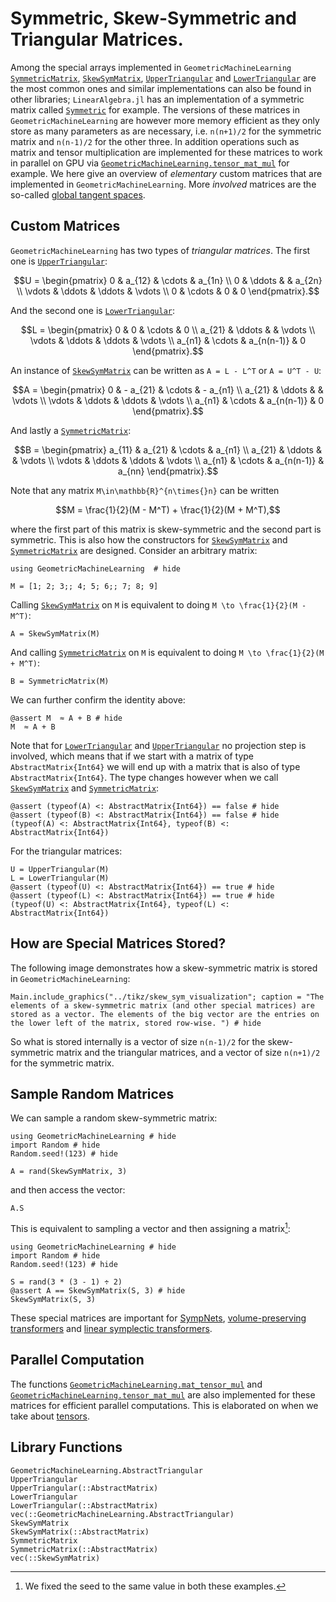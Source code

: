# Symmetric, Skew-Symmetric and Triangular Matrices.

Among the special arrays implemented in `GeometricMachineLearning` [`SymmetricMatrix`](@ref), [`SkewSymMatrix`](@ref), [`UpperTriangular`](@ref) and [`LowerTriangular`](@ref) are the most common ones and similar implementations can also be found in other libraries; `LinearAlgebra.jl` has an implementation of a symmetric matrix called [`Symmetric`](https://docs.julialang.org/en/v1/stdlib/LinearAlgebra/#LinearAlgebra.Symmetric) for example. The versions of these matrices in `GeometricMachineLearning` are however more memory efficient as they only store as many parameters as are necessary, i.e. ``n(n+1)/2`` for the symmetric matrix and ``n(n-1)/2`` for the other three. In addition operations such as matrix and tensor multiplication are implemented for these matrices to work in parallel on GPU via [`GeometricMachineLearning.tensor_mat_mul`](@ref) for example. We here give an overview of *elementary* custom matrices that are implemented in `GeometricMachineLearning`. More *involved* matrices are the so-called [global tangent spaces](@ref "Global Tangent Spaces").

## Custom Matrices

`GeometricMachineLearning` has two types of *triangular matrices*. The first one is [`UpperTriangular`](@ref):

```math 
U = \begin{pmatrix}
     0 & a_{12} & \cdots & a_{1n}      \\
     0 & \ddots &        & a_{2n} \\
     \vdots & \ddots & \ddots & \vdots \\
     0 & \cdots & 0      & 0 
\end{pmatrix}.
```

And the second one is [`LowerTriangular`](@ref):

```math 
L = \begin{pmatrix}
     0 & 0 & \cdots & 0      \\
     a_{21} & \ddots &        & \vdots \\
     \vdots & \ddots & \ddots & \vdots \\
     a_{n1} & \cdots & a_{n(n-1)}      & 0 
\end{pmatrix}.
```

An instance of [`SkewSymMatrix`](@ref) can be written as ``A = L - L^T`` or ``A = U^T - U``:

```math 
A = \begin{pmatrix}
     0 & - a_{21} & \cdots & - a_{n1}     \\
     a_{21} & \ddots &        & \vdots \\
     \vdots & \ddots & \ddots & \vdots \\
     a_{n1} & \cdots & a_{n(n-1)}      & 0 
\end{pmatrix}.
```

And lastly a [`SymmetricMatrix`](@ref):

```math 
B = \begin{pmatrix}
     a_{11} & a_{21} & \cdots & a_{n1}      \\
     a_{21} & \ddots &        & \vdots \\
     \vdots & \ddots & \ddots & \vdots \\
     a_{n1} & \cdots & a_{n(n-1)}      & a_{nn}
\end{pmatrix}.
```

Note that any matrix ``M\in\mathbb{R}^{n\times{}n}`` can be written

```math
M = \frac{1}{2}(M - M^T) + \frac{1}{2}(M + M^T),
```
where the first part of this matrix is skew-symmetric and the second part is symmetric. This is also how the constructors for [`SkewSymMatrix`](@ref) and [`SymmetricMatrix`](@ref) are designed. Consider an arbitrary matrix:

```@example sym_skew_sym_example
using GeometricMachineLearning  # hide

M = [1; 2; 3;; 4; 5; 6;; 7; 8; 9]
```

Calling [`SkewSymMatrix`](@ref) on ``M`` is equivalent to doing ``M \to \frac{1}{2}(M - M^T)``:

```@example sym_skew_sym_example
A = SkewSymMatrix(M)
```

And calling [`SymmetricMatrix`](@ref) on ``M`` is equivalent to doing ``M \to \frac{1}{2}(M + M^T)``:

```@example sym_skew_sym_example
B = SymmetricMatrix(M)
```

We can further confirm the identity above:

```@example sym_skew_sym_example
@assert M  ≈ A + B # hide
M  ≈ A + B
```

Note that for [`LowerTriangular`](@ref) and [`UpperTriangular`](@ref) no projection step is involved, which means that if we start with a matrix of type `AbstractMatrix{Int64}` we will end up with a matrix that is also of type `AbstractMatrix{Int64}`. The type changes however when we call [`SkewSymMatrix`](@ref) and [`SymmetricMatrix`](@ref):

```@example sym_skew_sym_example
@assert (typeof(A) <: AbstractMatrix{Int64}) == false # hide
@assert (typeof(B) <: AbstractMatrix{Int64}) == false # hide
(typeof(A) <: AbstractMatrix{Int64}, typeof(B) <: AbstractMatrix{Int64})
```

For the triangular matrices:

```@example sym_skew_sym_example
U = UpperTriangular(M)
L = LowerTriangular(M)
@assert (typeof(U) <: AbstractMatrix{Int64}) == true # hide
@assert (typeof(L) <: AbstractMatrix{Int64}) == true # hide
(typeof(U) <: AbstractMatrix{Int64}, typeof(L) <: AbstractMatrix{Int64})
```

## How are Special Matrices Stored?

The following image demonstrates how a skew-symmetric matrix is stored in `GeometricMachineLearning`:

```@example 
Main.include_graphics("../tikz/skew_sym_visualization"; caption = "The elements of a skew-symmetric matrix (and other special matrices) are stored as a vector. The elements of the big vector are the entries on the lower left of the matrix, stored row-wise. ") # hide
```

So what is stored internally is a vector of size ``n(n-1)/2`` for the skew-symmetric matrix and the triangular matrices, and a vector of size ``n(n+1)/2`` for the symmetric matrix. 

## Sample Random Matrices

We can sample a random skew-symmetric matrix: 

```@example skew_sym
using GeometricMachineLearning # hide
import Random # hide
Random.seed!(123) # hide

A = rand(SkewSymMatrix, 3)
```

and then access the vector:

```@example skew_sym
A.S 
```

This is equivalent to sampling a vector and then assigning a matrix[^1]:

[^1]: We fixed the seed to the same value in both these examples.

```@example skew_sym
using GeometricMachineLearning # hide
import Random # hide
Random.seed!(123) # hide

S = rand(3 * (3 - 1) ÷ 2)
@assert A == SkewSymMatrix(S, 3) # hide
SkewSymMatrix(S, 3)
```

These special matrices are important for [SympNets](@ref "SympNet Architecture"), [volume-preserving transformers](@ref "Volume-Preserving Transformer") and [linear symplectic transformers](@ref "Linear Symplectic Transformer").

## Parallel Computation

The functions [`GeometricMachineLearning.mat_tensor_mul`](@ref) and [`GeometricMachineLearning.tensor_mat_mul`](@ref) are also implemented for these matrices for efficient parallel computations. This is elaborated on when we take about [tensors](@ref "Tensors in `GeometricMachineLearning`").

## Library Functions

```@docs
GeometricMachineLearning.AbstractTriangular
UpperTriangular
UpperTriangular(::AbstractMatrix)
LowerTriangular
LowerTriangular(::AbstractMatrix)
vec(::GeometricMachineLearning.AbstractTriangular)
SkewSymMatrix
SkewSymMatrix(::AbstractMatrix)
SymmetricMatrix
SymmetricMatrix(::AbstractMatrix)
vec(::SkewSymMatrix)
```